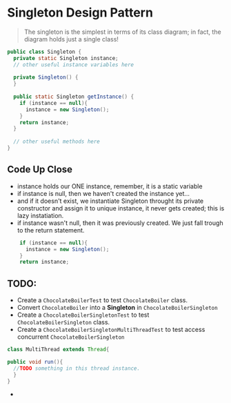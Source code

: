 # Singleton Design Pattern
> The singleton is the simplest in terms of its class diagram; in fact, the diagram holds just a single class!

```java
public class Singleton {
  private static Singleton instance;
  // other useful instance variables here
  
  private Singleton() {
  }
  
  public static Singleton getInstance() {
    if (instance == null){
      instance = new Singleton(); 
    }
    return instance;
  }
  
  // other useful methods here
}
```

## Code Up Close

- instance holds our ONE instance, remember, it is a static variable
- if instance is null, then we haven't created the instance yet...
- and if it doesn't exist, we instantiate Singleton throught its private constructor and assign it to unique instance, it never gets created; this is lazy instatiation.
- if instance wasn't null, then it was previously created. We just fall trough to the return statement.

```java
    if (instance == null){
      instance = new Singleton(); 
    }
    return instance;
```

## TODO:
- Create a ```ChocolateBoilerTest``` to test ```ChocolateBoiler``` class.
- Convert ```ChocolateBoiler``` into a **Singleton** in ```ChocolateBoilerSingleton```
- Create a ```ChocolateBoilerSingletonTest``` to test ```ChocolateBoilerSingleton``` class.
- Create a ```ChocolateBoilerSingletonMultiThreadTest``` to test access concurrent ```ChocolateBoilerSingleton```

```java
class MultiThread extends Thread{

public void run(){
  //TODO something in this thread instance.  
  }
}
```
-  
